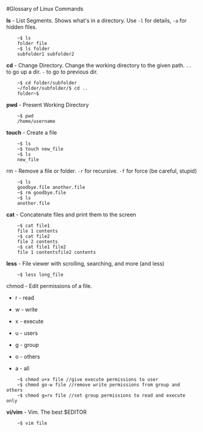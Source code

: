 #Glossary of Linux Commands

**ls** - List Segments. Shows what's in a directory. Use `-l` for details, `-a` for hidden files.
```
	~$ ls
	folder file
	~$ ls folder
	subfolder1 subfolder2
```

**cd**  - Change Directory. Change the working directory to the given path. `..` to go up a dir. `-` to go to previous dir.
```
	~$ cd folder/subfolder
	~/folder/subfolder/$ cd ..
	folder~$
```

**pwd** - Present Working Directory
```
	~$ pwd
	/home/username
```

**touch** - Create a file
```
	~$ ls
	~$ touch new_file
	~$ ls
	new_file
```

rm - Remove a file or folder. `-r` for recursive. `-f` for force (be careful, stupid)
```
	~$ ls
	goodbye.file another.file
	~$ rm goodbye.file
	~$ ls
	another.file
```

**cat** - Concatenate files and print them to the screen
```
	~$ cat file1
	file 1 contents
	~$ cat file2
	file 2 contents
	~$ cat file1 file2
	file 1 contentsfile2 contents
```

**less** - File viewer with scrolling, searching, and more (and less)
```
	~$ less long_file
```

chmod - Edit permissions of a file.
- r - read
- w - write
- x - execute

- u - users
- g - group
- o - others
- a - all

```
	~$ chmod u+x file //give execute permissions to user
	~$ chmod go-w file //remove write permissions from group and others
	~$ chmod g=rx file //set group permissions to read and execute only
```

**vi/vim** - Vim. The best $EDITOR
```
	~$ vim file
```
